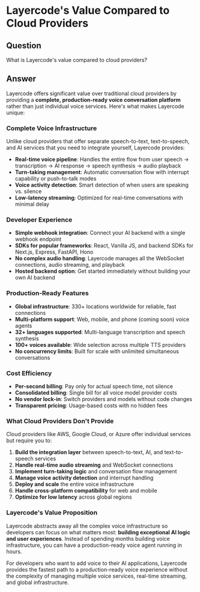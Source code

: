 # Layercode's Value Compared to Cloud Providers

## Question
What is Layercode's value compared to cloud providers?

## Answer

Layercode offers significant value over traditional cloud providers by providing a **complete, production-ready voice conversation platform** rather than just individual voice services. Here's what makes Layercode unique:

### Complete Voice Infrastructure
Unlike cloud providers that offer separate speech-to-text, text-to-speech, and AI services that you need to integrate yourself, Layercode provides:

- **Real-time voice pipeline**: Handles the entire flow from user speech → transcription → AI response → speech synthesis → audio playback
- **Turn-taking management**: Automatic conversation flow with interrupt capability or push-to-talk modes
- **Voice activity detection**: Smart detection of when users are speaking vs. silence
- **Low-latency streaming**: Optimized for real-time conversations with minimal delay

### Developer Experience
- **Simple webhook integration**: Connect your AI backend with a single webhook endpoint
- **SDKs for popular frameworks**: React, Vanilla JS, and backend SDKs for Next.js, Express, FastAPI, Hono
- **No complex audio handling**: Layercode manages all the WebSocket connections, audio streaming, and playback
- **Hosted backend option**: Get started immediately without building your own AI backend

### Production-Ready Features
- **Global infrastructure**: 330+ locations worldwide for reliable, fast connections
- **Multi-platform support**: Web, mobile, and phone (coming soon) voice agents
- **32+ languages supported**: Multi-language transcription and speech synthesis
- **100+ voices available**: Wide selection across multiple TTS providers
- **No concurrency limits**: Built for scale with unlimited simultaneous conversations

### Cost Efficiency
- **Per-second billing**: Pay only for actual speech time, not silence
- **Consolidated billing**: Single bill for all voice model provider costs
- **No vendor lock-in**: Switch providers and models without code changes
- **Transparent pricing**: Usage-based costs with no hidden fees

### What Cloud Providers Don't Provide
Cloud providers like AWS, Google Cloud, or Azure offer individual services but require you to:

1. **Build the integration layer** between speech-to-text, AI, and text-to-speech services
2. **Handle real-time audio streaming** and WebSocket connections
3. **Implement turn-taking logic** and conversation flow management
4. **Manage voice activity detection** and interrupt handling
5. **Deploy and scale** the entire voice infrastructure
6. **Handle cross-platform compatibility** for web and mobile
7. **Optimize for low latency** across global regions

### Layercode's Value Proposition
Layercode abstracts away all the complex voice infrastructure so developers can focus on what matters most: **building exceptional AI logic and user experiences**. Instead of spending months building voice infrastructure, you can have a production-ready voice agent running in hours.

For developers who want to add voice to their AI applications, Layercode provides the fastest path to a production-ready voice experience without the complexity of managing multiple voice services, real-time streaming, and global infrastructure.
